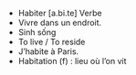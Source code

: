 - Habiter [a.bi.te] Verbe
- Vivre dans un endroit.
- Sinh sống
- To live / To reside
- J’habite à Paris.
- Habitation (f) : lieu où l’on vit